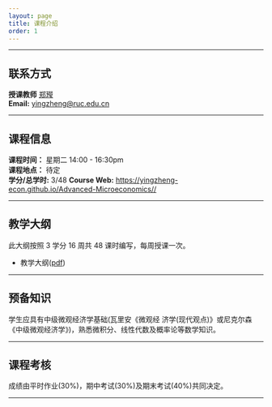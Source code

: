 ```yaml
---
layout: page
title: 课程介绍
order: 1
---
```

***

## 联系方式
**授课教师** [郑㼆](https://yingzheng-econ.github.io)  
**Email:** [yingzheng@ruc.edu.cn](mailto:yingzheng@ruc.edu.cn)

***

## 课程信息
**课程时间：** 星期二 14:00 - 16:30pm  
**课程地点：** 待定  
**学分/总学时:** 3/48 
**Course Web:** https://yingzheng-econ.github.io/Advanced-Microeconomics//

***

## 教学大纲
此大纲按照 3 学分 16 周共 48 课时编写，每周授课一次。
- 教学大纲([pdf](/Empirical-IO-Course/Syllabus-Microeconomics-2024-Fall-RUC.pdf))

***

## 预备知识 
学生应具有中级微观经济学基础(瓦里安《微观经 济学(现代观点)》或尼克尔森《中级微观经济学》)，熟悉微积分、线性代数及概率论等数学知识。

***

## 课程考核  
成绩由平时作业(30%)，期中考试(30%)及期末考试(40%)共同决定。

***
